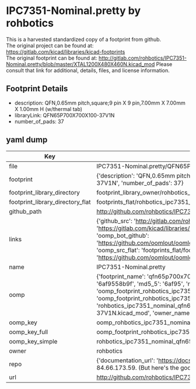 # IPC7351-Nominal.pretty by rohbotics  
This is a harvested standardized copy of a footprint from github.  
The original project can be found at:  
https://gitlab.com/kicad/libraries/kicad-footprints  
The original footprint can be found at:
http://gitlab.com/rohbotics/IPC7351-Nominal.pretty/blob/master/XTAL1200X480X460N.kicad_mod
Please consult that link for additional, details, files, and license information.  
## Footprint Details
* description: QFN,0.65mm pitch,square;9 pin X 9 pin,7.00mm X 7.00mm X 1.00mm H (w/thermal tab)  
* libraryLink: QFN65P700X700X100-37V1N  
* number_of_pads: 37  
## yaml dump  
| Key | Value |  
| --- | --- |  
| file | IPC7351-Nominal.pretty/QFN65P700X700X100-37V1N.kicad_mod |  
| footprint | {'description': 'QFN,0.65mm pitch,square;9 pin X 9 pin,7.00mm X 7.00mm X 1.00mm H (w/thermal tab)', 'libraryLink': 'QFN65P700X700X100-37V1N', 'number_of_pads': 37} |  
| footprint_library_directory | footprint_library_owner/rohbotics_IPC7351-Nominal.pretty |  
| footprint_library_directory_flat | footprints_flat/rohbotics_ipc7351_nominal_qfn65p700x700x100_37v1n/working |  
| github_path | http://github.com/rohbotics/IPC7351-Nominal.pretty/blob/master/QFN65P700X700X100-37V1N.kicad_mod |  
| links | {'github_src': 'http://gitlab.com/rohbotics/IPC7351-Nominal.pretty/blob/master/XTAL1200X480X460N.kicad_mod', 'github_src_repo': 'https://gitlab.com/kicad/libraries/kicad-footprints', 'oomp_bot': 'footprints/rohbotics_ipc7351_nominal_qfn65p700x700x100_37v1n/working', 'oomp_bot_github': 'https://github.com/oomlout/oomlout_oomp_footprint_bot/tree/main/footprints/rohbotics_ipc7351_nominal_qfn65p700x700x100_37v1n/working', 'oomp_src_flat': 'footprints_flat/footprints_flat/rohbotics_ipc7351_nominal_qfn65p700x700x100_37v1n/working', 'oomp_src_flat_github': 'https://github.com/oomlout/oomlout_oomp_footprint_src/tree/main/footprints_flat/rohbotics_ipc7351_nominal_qfn65p700x700x100_37v1n/working'} |  
| name | IPC7351-Nominal.pretty |  
| oomp | {'footprint_name': 'qfn65p700x700x100_37v1n', 'library_name': 'ipc7351_nominal', 'md5': '6af9558b9ffa3b2022bf4c0662a7ca73', 'md5_10': '6af9558b9f', 'md5_5': '6af95', 'md5_6': '6af955', 'oomp_key': 'oomp_rohbotics_ipc7351_nominal_qfn65p700x700x100_37v1n', 'oomp_key_extra': 'oomp_footprint_rohbotics_ipc7351_nominal_qfn65p700x700x100_37v1n', 'oomp_key_full': 'oomp_footprint_rohbotics_ipc7351_nominal_qfn65p700x700x100_37v1n_6af955', 'oomp_key_simple': 'rohbotics_ipc7351_nominal_qfn65p700x700x100_37v1n', 'original_filename': 'IPC7351-Nominal.pretty/QFN65P700X700X100-37V1N.kicad_mod', 'owner_name': 'rohbotics'} |  
| oomp_key | oomp_rohbotics_ipc7351_nominal_qfn65p700x700x100_37v1n |  
| oomp_key_full | oomp_footprint_rohbotics_ipc7351_nominal_qfn65p700x700x100_37v1n |  
| oomp_key_simple | rohbotics_ipc7351_nominal_qfn65p700x700x100_37v1n |  
| owner | rohbotics |  
| repo | {'documentation_url': 'https://docs.github.com/rest/overview/resources-in-the-rest-api#rate-limiting', 'message': "API rate limit exceeded for 84.66.173.59. (But here's the good news: Authenticated requests get a higher rate limit. Check out the documentation for more details.)"} |  
| url | http://github.com/rohbotics/IPC7351-Nominal.pretty |  

